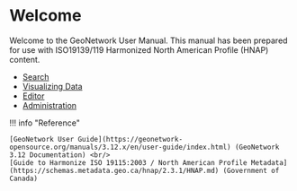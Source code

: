# Welcome

Welcome to the GeoNetwork User Manual. This manual has been prepared for
use with ISO19139/119 Harmonized North American Profile (HNAP) content.

* [Search](search/index.md)
* [Visualizing Data](map/index.md)
* [Editor](editor/index.md)
* [Administration](admin/index.md)

!!! info "Reference"

    [GeoNetwork User Guide](https://geonetwork-opensource.org/manuals/3.12.x/en/user-guide/index.html) (GeoNetwork 3.12 Documentation) <br/>
    [Guide to Harmonize ISO 19115:2003 / North American Profile Metadata](https://schemas.metadata.geo.ca/hnap/2.3.1/HNAP.md) (Government of Canada)
